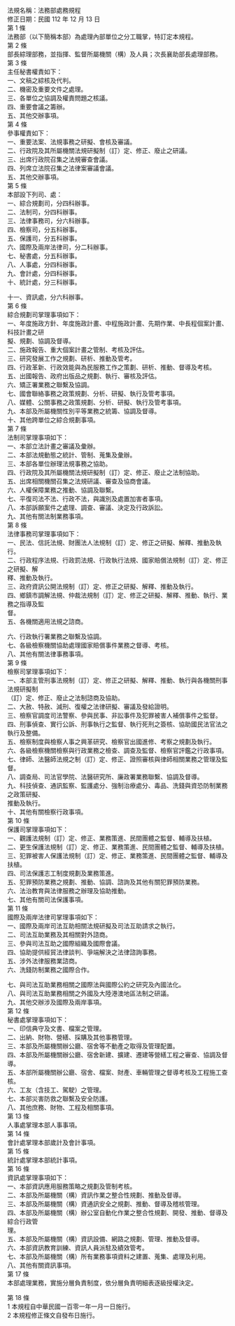 法規名稱：法務部處務規程  
修正日期：民國 112 年 12 月 13 日  
第 1 條  
法務部（以下簡稱本部）為處理內部單位之分工職掌，特訂定本規程。  
第 2 條  
部長綜理部務，並指揮、監督所屬機關（構）及人員；次長襄助部長處理部務。  
第 3 條  
主任秘書權責如下：  
一、文稿之綜核及代判。  
二、機密及重要文件之處理。  
三、各單位之協調及權責問題之核議。  
四、重要會議之籌辦。  
五、其他交辦事項。  
第 4 條  
參事權責如下：  
一、重要法案、法規事務之研擬、會核及審議。  
二、行政院及其所屬機關法規研擬制（訂）定、修正、廢止之研議。  
三、出席行政院召集之法規審查會議。  
四、列席立法院召集之法律案審議會議。  
五、其他交辦事項。  
第 5 條  
本部設下列司、處：  
一、綜合規劃司，分四科辦事。  
二、法制司，分四科辦事。  
三、法律事務司，分六科辦事。  
四、檢察司，分五科辦事。  
五、保護司，分五科辦事。  
六、國際及兩岸法律司，分二科辦事。  
七、秘書處，分五科辦事。  
八、人事處，分四科辦事。  
九、會計處，分四科辦事。  
十、統計處，分三科辦事。  


十一、資訊處，分六科辦事。  
第 6 條  
綜合規劃司掌理事項如下：  
一、年度施政方針、年度施政計畫、中程施政計畫、先期作業、中長程個案計畫、科技計畫之研  
擬、規劃、協調及督導。  
二、施政報告、重大個案計畫之管制、考核及評估。  
三、研究發展工作之規劃、研析、推動及管考。  
四、行政革新、行政效能與為民服務工作之策劃、研析、推動、督導及考核。  
五、出國報告、政府出版品之規劃、執行、審核及評估。  
六、矯正署業務之聯繫及協調。  
七、國會聯絡事務之政策規劃、分析、研擬、執行及管考事項。  
八、媒體、公關事務之政策規劃、分析、研擬、執行及管考事項。  
九、本部及所屬機關性別平等業務之統籌、協調及督導。  
十、其他跨單位之綜合規劃事項。  
第 7 條  
法制司掌理事項如下：  
一、本部立法計畫之審議及彙辦。  
二、本部法規動態之統計、管制、蒐集及彙辦。  
三、本部各單位辦理法規事務之協助。  
四、行政院及其所屬機關法規研擬制（訂）定、修正、廢止之法制協助。  
五、出席相關機關召集之法規研議、審查及協商會議。  
六、人權保障業務之推動、協調及聯繫。  
七、平復司法不法、行政不法，與識別及處置加害者事項。  
八、本部訴願案件之處理、調查、審議、決定及行政訴訟。  
九、其他有關法制業務事項。  
第 8 條  
法律事務司掌理事項如下：  
一、民法、信託法規、財團法人法規制（訂）定、修正之研擬、解釋、推動及執行。  
二、行政程序法規、行政罰法規、行政執行法規、國家賠償法規制（訂）定、修正之研擬、解  
釋、推動及執行。  
三、政府資訊公開法規制（訂）定、修正之研擬、解釋、推動及執行。  
四、鄉鎮市調解法規、仲裁法規制（訂）定、修正之研擬、解釋、推動、執行、業務之指導及監  
督。  
五、各機關適用法規之諮商。  


六、行政執行署業務之聯繫及協調。  
七、各級檢察機關協助處理國家賠償事件業務之督導、考核。  
八、其他有關法律事務事項。  
第 9 條  
檢察司掌理事項如下：  
一、本部主管刑事法規制（訂）定、修正之研擬、解釋、推動、執行與各機關刑事法規研擬制  
（訂）定、修正、廢止之法制諮商及協助。  
二、大赦、特赦、減刑、復權之法律研擬、審議及發給證明。  
三、檢察官調度司法警察、參與民事、非訟事件及犯罪被害人補償事件之監督。  
四、刑事偵查、實行公訴、刑事執行之監督、執行死刑之簽核、協助國民法官法之執行及整備。  
五、檢察制度與檢察人事之興革研究、檢察官出國進修、考察之規劃及執行。  
六、各級檢察機關檢察與行政業務之檢查、調查及監督、檢察官評鑑之行政事項。  
七、律師、法醫師法規之制（訂）定、修正、證照審核與律師相關業務之管理及監督。  
八、調查局、司法官學院、法醫研究所、廉政署業務聯繫、協調及督導。  
九、科技偵查、通訊監察、監護處分、強制治療處分、毒品、洗錢與資恐防制業務之政策研擬、  
推動及執行。  
十、其他有關檢察行政事項。  
第 10 條  
保護司掌理事項如下：  
一、觀護法規制（訂）定、修正、業務策進、民間團體之監督、輔導及扶植。  
二、更生保護法規制（訂）定、修正、業務策進、民間團體之監督、輔導及扶植。  
三、犯罪被害人保護法規制（訂）定、修正、業務策進、民間團體之監督、輔導及扶植。  
四、司法保護志工制度規劃及業務策進。  
五、犯罪預防業務之規劃、推動、協調、諮詢及其他有關犯罪預防業務。  
六、法治教育與法律服務之辦理及協助推動。  
七、其他有關司法保護事項。  
第 11 條  
國際及兩岸法律司掌理事項如下：  
一、國際及兩岸司法互助相關法規研擬及司法互助請求之執行。  
二、司法互助業務及其相關對外諮商。  
三、參與司法互助之國際組織及國際會議。  
四、協助提供經貿法律談判、爭端解決之法律諮詢事務。  
五、涉外法律服務業諮商。  
六、洗錢防制業務之國際合作。  


七、與司法互助業務相關之國際法與國際公約之研究及內國法化。  
八、與司法互助業務相關之外國及大陸港澳地區法制之研議。  
九、其他交辦涉及國際及兩岸事項。  
第 12 條  
秘書處掌理事項如下：  
一、印信典守及文書、檔案之管理。  
二、出納、財物、營繕、採購及其他事務管理。  
三、本部及所屬機關辦公廳、宿舍等不動產之取得及管理配置。  
四、本部及所屬機關辦公廳、宿舍新建、擴建、遷建等營繕工程之審查、協調及督導。  
五、本部所屬機關辦公廳、宿舍、檔案、財產、車輛管理之督導考核及工程施工查核。  
六、工友（含技工、駕駛）之管理。  
七、本部災害防救之聯繫及安全防護。  
八、其他庶務、財物、工程及相關事項。  
第 13 條  
人事處掌理本部人事事項。  
第 14 條  
會計處掌理本部歲計及會計事項。  
第 15 條  
統計處掌理本部統計事項。  
第 16 條  
資訊處掌理事項如下：  
一、本部資訊應用服務策略之規劃及管制考核。  
二、本部及所屬機關（構）資訊作業之整合性規劃、推動及督導。  
三、本部及所屬機關（構）資通訊安全之規劃、推動、督導及稽核管理。  
四、本部及所屬機關（構）辦公室自動化作業之整合性規劃、開發、推動、督導及綜合行政管  
理。  
五、本部及所屬機關（構）資訊設備、網路之規劃、管理、推動及督導。  
六、本部資訊教育訓練、資訊人員派駐及績效管考。  
七、本部及所屬機關（構）所有業務事項資料之建置、蒐集、處理及利用。  
八、其他有關資訊事項。  
第 17 條  
本部處理業務，實施分層負責制度，依分層負責明細表逐級授權決定。  


第 18 條  
1 本規程自中華民國一百零一年一月一日施行。  
2 本規程修正條文自發布日施行。  


